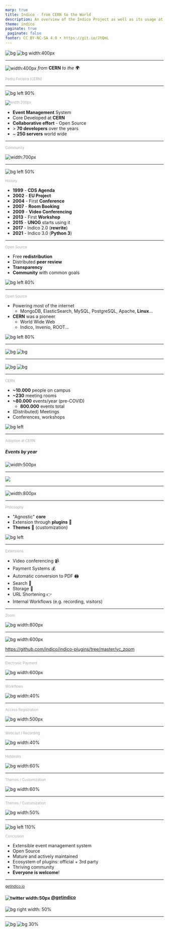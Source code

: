 ```yaml
---
marp: true
title: Indico - from CERN to the World
description: An overview of the Indico Project as well as its usage at CERN
theme: indico
paginate: true
_paginate: false
footer: CC BY-NC-SA 4.0 • https://git.io/JtQmL
---
```


<!-- _footer: '' -->

![bg](#0033A0)
![bg width:400px](assets/theme/cern.svg)

---

![width:400px](assets/theme/logo.svg)
*from* **CERN** *to the* 🌍

### Pedro Ferreira (CERN)

<style scoped>
h3 {
    color: #aaa;
    font-size: 0.8em;
    font-weight: normal;
}
</style>

<!-- _footer: CC BY-NC-SA 4.0 • Indico and CERN logos: © Copyright CERN • https://git.io/JtQmL -->

---

![bg left 90%](assets/indico_main_page.png)

### ![width:200px](assets/theme/logo.svg)

 - **Event Management** System
 - Core Developed at **CERN**
 - **Collaborative effort** - Open Source
 - \> **70 developers** over the years
 - ~ **250 servers** world wide

---

### Community

![width:700px](assets/community_map.png)

---

![bg left 50%](assets/vase.svg)

### History

 - **1999** - **CDS Agenda**
 - **2002** - **EU Project**
 - **2004** - First **Conference**
 - **2007** - **Room Booking**
 - **2009** - **Video Conferencing**
 - **2013** - First **Workshop**
 - **2015** - **UNOG** starts using it
 - **2017** - Indico 2.0 (**rewrite**)
 - **2021** - Indico 3.0 (**Python 3**)

<style scoped>
section {
    font-size: 1.7em;
}
</style>

---

### Open Source

- Free **redistribution**
- Distributed **peer review**
- **Transparency**
- **Community** with common goals

![bg left 80%](assets/opensource.svg)

---

### Open Source

- Powering most of the internet
  - MongoDB, ElasticSearch, MySQL, PostgreSQL, Apache, **Linux**...
- **CERN** was a pioneer
  - World Wide Web
  - Indico, Invenio, ROOT...

![bg left 80%](assets/opensource_news.png)

---

![bg](assets/cms_2.jpg)
![bg](assets/cms_1.jpg)

<!-- _footer: © Copyright CERN --->

<style scoped>
footer {
    color: white;
}
</style>

---

![bg](assets/next_1.jpg)
![bg](assets/cc_2.jpg)

<!-- _footer: © Copyright 2018-2020 CERN --->

---

### CERN

- **~10.000** people on campus
- **~230** meeting rooms
- **~80.000** events/year (pre-COVID)
  * **800.000** events total
- (Distributed) Meetings
- Conferences, workshops

![bg left](assets/cern_aerial.png)

---

### Adoption at CERN
##### Events by year

![width:500px](assets/event_stats_cern.png)

---

![](assets/event_types.svg)

---

![width:800px](assets/indico_rb.png)

---

### Philosophy

 - "Agnostic" **core**
 - Extension through **plugins** 🧩
 - **Themes** 🎨 (customization)

![bg left](assets/cogs.jpg)

---

### Extensions

 - Video conferencing 📹
 - Payment Systems 💰
 - Automatic conversion to PDF 🖨
 - Search 🔎
 - Storage 💾
 - URL Shortening 👉
 - Internal Workflows (e.g. recording, visitors)

---
<style scoped>
    section {
        justify-content: start;
    }
    h3 {
        margin-top: 3em;
    }
</style>

### Zoom

![bg width:800px](assets/indico_meeting_header.png)

---
<style scoped>
    section {
        justify-content: end;
        padding-bottom: 2em;
    }
</style>

![bg width:600px](assets/indico_zoom_creation.png)

https://github.com/indico/indico-plugins/tree/master/vc_zoom

---
<style scoped>
    section {
        justify-content: start;
    }
    h3 {
        margin-top: 3em;
    }
</style>

### Electronic Payment

![bg width:600px](assets/indico_meeting_payments.png)

---
<style scoped>
    section {
        justify-content: start;
    }
    h3 {
        margin-top: 3em;
    }
</style>

### Workflows

![bg width:40%](assets/logistics.png)

---
<style scoped>
    section {
        justify-content: start;
    }
    h3 {
        margin-top: 3em;
    }
</style>

### Access Registration

![bg width:500px](assets/indico_vehicle.png)

---
<style scoped>
    section {
        justify-content: start;
    }
    h3 {
        margin-top: 1em;
    }
</style>

### Webcast / Recording

![bg width:40%](assets/logistics_2.png)

---
<style scoped>
    section {
        justify-content: start;
    }
    h3 {
        margin-top: 1em;
    }
</style>

### Hotdesks

![bg width:60%](assets/burotel.png)

---
<style scoped>
    section {
        justify-content: start;
    }
</style>

### Themes / Customization

![bg width:60%](assets/ilcagenda.png)

---
<style scoped>
    section {
        justify-content: start;
    }
</style>

### Themes / Customization

![bg width:50%](assets/conference.png)


---


![bg left 110%](assets/forum.png)

### Conclusion
 - Extensible event management system
 - Open Source
 - Mature and actively maintained
 - Ecosystem of plugins: official + 3rd party
 - Thriving community
 - **Everyone is welcome**!

---

### [getindico.io](https://getindico.io)
#### ![twitter width:50px](assets/theme/twitter.svg) [@getindico](https://twitter.com/getindico)

![bg right width: 50%](assets/hexsticker.svg)

<style scoped>
img {
    vertical-align: middle;
}
</style>

---

<!-- _footer: '' -->
<!-- _paginate: false -->

![bg](#002939ff)
![bg 30%](assets/theme/logo_inverted.svg)
